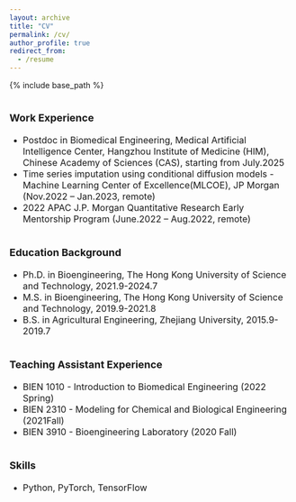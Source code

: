 ```yaml
---
layout: archive
title: "CV"
permalink: /cv/
author_profile: true
redirect_from:
  - /resume
---
```


{% include base_path %}

<b><font size=4> Work Experience</font></b>  
======
* <font size=3>Postdoc in Biomedical Engineering, Medical Artificial Intelligence Center, Hangzhou Institute of Medicine (HIM), Chinese Academy of Sciences (CAS), starting from July.2025 </font>
* <font size=3>Time series imputation using conditional diffusion models - Machine Learning Center of Excellence(MLCOE), JP Morgan (Nov.2022 – Jan.2023, remote)</font>
* <font size=3>2022 APAC J.P. Morgan Quantitative Research Early Mentorship Program (June.2022 – Aug.2022, remote)</font>

<b><font size=4>Education Background</font></b>  
======
* <font size=3>Ph.D. in Bioengineering, The Hong Kong University of Science and Technology, 2021.9-2024.7</font>
* <font size=3>M.S. in Bioengineering, The Hong Kong University of Science and Technology, 2019.9-2021.8</font>
* <font size=3>B.S. in Agricultural Engineering, Zhejiang University, 2015.9-2019.7 </font>

<b><font size=4>Teaching Assistant Experience</font></b>  
======
* <font size=3>BIEN 1010 - Introduction to Biomedical Engineering (2022 Spring)</font>
* <font size=3>BIEN 2310 - Modeling for Chemical and Biological Engineering (2021Fall)</font>
* <font size=3>BIEN 3910 - Bioengineering Laboratory (2020 Fall)</font>


<b><font size=4>Skills</font></b>  
======
* <font size=3>Python, PyTorch, TensorFlow</font>
